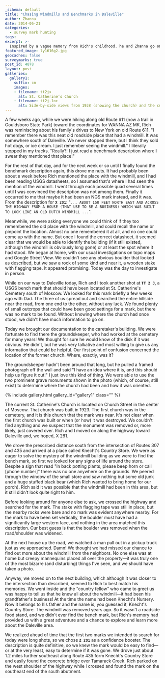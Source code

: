 ```yaml
---
_schema: default
title: "Chasing Windmills and Benchmarks in Daleville"
author: Zhanna
date: 2014-06-21
categories:
  - survey mark hunting
tags:
excerpt: >-
  Inspired by a vague memory from Rich's childhood, he and Zhanna go on a benchmark hunting run in Daleville!
featured_image: ly1616g2.jpg
geocaches: false
surveymarks: true
post_id: 4878
layout: post
galleries:
  gallery1:
    suffix: cm
    images:
    - filename: tt2jx
      alt: St. Catherine’s Church
    - filename: tt2j-loc
      alt: Side-by-side views from 1938 (showing the church) and the current setting, with the church gone.  
---
```


A few weeks ago, while we were hiking along old Route 611 (now a trail in Gouldsboro State Park) toward the coordinates for WANNA AZ MK, Rich was reminiscing about his family's drives to New York on old Route 611. "I remember there was this neat old roadside place that had a windmill. It was somewhere south of Daleville. We never stopped there, but I think they sold hot dogs, or ice cream. I just remember seeing the windmill." I literally stopped in my tracks. "Really?! I just read a benchmark description where I swear they mentioned that place!"

For the rest of that day, and for the next week or so until I finally found the benchmark description again, this drove me nuts. It had probably been about a week before Rich mentioned the place with the windmill, and I had been reading USGS datasheets, so I assumed that's where I had seen the mention of the windmill. I went through each possible quad several times until I was convinced the description was not among them. Finally it occurred to me that maybe it had been an NGS mark instead, and it was. From the description for **`X 281`**: "`... ABOUT 150 FEET NORTH EAST AND ACROSS THE HIGHWAY FROM A HOUSE (THAT USE TO BE A BUSINESS) WHICH WAS BUILT TO LOOK LIKE AN OLD DUTCH WINDMILL ...`".

Meanwhile, we were asking everyone we could think of if they too remembered the old place with the windmill, and could recall the name or pinpoint the location. Almost no one remembered it at all, and no one could come up with the name. But once I found the correct datasheet, it seemed clear that we would be able to identify the building (if it still existed, although the windmill is obviously long gone) or at least the spot where it had stood. We began at home, with our usual investigations on topo maps and Google Street View. We couldn't see any obvious boulder that looked as described, but we saw a rock of some kind and near it, a wooden stake with flagging tape. It appeared promising. Today was the day to investigate in person.

While on our way to Daleville today, Rich and I took another shot at **`TT 2 J`**, a USGS bench mark that should have been located at St. Catherine's Cemetery south of Moscow. We looked for this mark briefly a few weeks ago with Dad. The three of us spread out and searched the entire hillside near the road, from one end to the other, without any luck. We found plenty of small outcrops that could have been good settings for a mark, but there was no mark to be found. Without knowing where the church had once stood, we didn't have much information to go on.

Today we brought our documentation to the caretaker's building. We were fortunate to find there the groundskeeper, who had worked at the cemetery for many years! We thought for sure he would know of the disk if it was obvious. He didn't, but he was very talkative and most willing to give us any information that could be helpful. Our first point of confusion concerned the location of the former church. Where, exactly, was it?

The groundskeeper hadn't been around that long, but he pulled a framed photograph off the wall and said "I have an idea where it is, and this should help us figure it out!" I just love this kind of thing. We were able to use the two prominent grave monuments shown in the photo (which, of course, still exist) to determine where the church had been and how it was oriented.

{% include gallery.html gallery_id="gallery1" class="" %}

The current St. Catherine's Church is located on Church Street in the center of Moscow. That church was built in 1923. The first church was in the cemetery, and it is this church that the mark was near. It's not clear when the first church was built or when (or how) it was destroyed. We couldn't find anything and we suspect that the monument was removed or, more likely, just covered over. Rich and I moved on along the highway toward Daleville and, we hoped, X 281.

We drove the prescribed distance south from the intersection of Routes 307 and 435 and arrived at a place called Knecht's Country Store. We were as eager to solve the mystery of the windmill building as we were to find the bench mark, so first we looked for any signs of life around the store. Despite a sign that read "In back potting plants, please beep horn or call [phone number]" there was no one anywhere on the grounds. We peered through the window of the small store and saw nothing but some old junk and a huge stuffed black bear (which Rich wanted to bring home for our porch). Rich said it was possible that the windmill had been in this area, but it still didn't look quite right to him.

Before looking around for anyone else to ask, we crossed the highway and searched for the mark. The stake with flagging tape was still in place, but the nearby rocks were bare and no mark was evident anywhere nearby. For the mark to have been set vertically, the boulder must have had a significantly large western face, and nothing in the area matched this description. Our best guess is that the boulder was removed when the road/shoulder was widened.

At the next house up the road, we watched a man pull out in a pickup truck just as we approached. Damn! We thought we had missed our chance to find out more about the windmill from the neighbors. No one else was at home but creepy mannequins placed all over the property—it was truly one of the most bizarre (and disturbing) things I've seen, and we should have taken a photo.

Anyway, we moved on to the next building, which although it was closer to the intersection than described, seemed to Rich to best match his memories. We went inside and the "country fellow" who came to greet us was happy to tell us that he knew all about the windmill—it had been his grandfather's business! At the time the name had been Knecht's Nursery. Now it belongs to his father and the name is, you guessed it, Knecht's Country Store. The windmill was removed years ago. So it wasn't a roadside food stand, and we didn't ever find the bench mark, but Rich's memory had provided us with a great adventure and a chance to explore and learn more about the Daleville area.

We realized ahead of time that the first two marks we intended to search for today were long shots, so we chose **`Z 281`** as a confidence booster. The description is quite definitive, so we knew the mark would be easy to find—or at the very least, easy to determine if it was gone. We drove just about 1.2 miles further southeast along Route 435 form Knecht's Country Store and easily found the concrete bridge over Tamarack Creek. Rich parked on the west shoulder of the highway while I crossed and found the mark on the southeast end of the south abutment.

